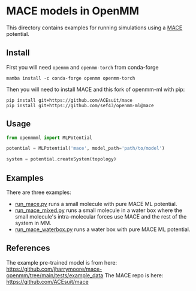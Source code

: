 # MACE models in OpenMM

This directory contains examples for running simulations using a [MACE](https://github.com/ACEsuit/mace) potential.

## Install

First you will need `openmm` and `openmm-torch` from conda-forge
```
mamba install -c conda-forge openmm openmm-torch
```

Then you will need to install MACE and this fork of openmm-ml with pip:

```
pip install git+https://github.com/ACEsuit/mace
pip install git+https://github.com/sef43/openmm-ml@mace
```

## Usage
```python
from openmmml import MLPotential

potential = MLPotential('mace', model_path='path/to/model')

system = potential.createSystem(topology)
```


## Examples
There are three examples:
- [run_mace.py](run_mace.py) runs a small molecule with pure MACE ML potential.
- [run_mace_mixed.py](run_mace_mixed.py) runs a small molecule in a water box where the small molecule's intra-molecular forces use MACE and the rest of the system in MM.
- [run_mace_waterbox.py](run_mace_waterbox.py) runs a water box with pure MACE ML potential.

## References
The example pre-trained model is from here: https://github.com/jharrymoore/mace-openmm/tree/main/tests/example_data
The MACE repo is here: https://github.com/ACEsuit/mace 
